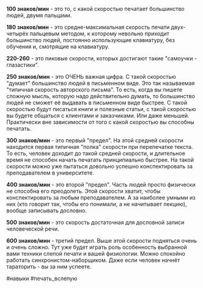 **100 знаков/мин** - это то, с какой скоростью печатает большинство людей, двумя пальцами.

**180 знаков/мин** - это средне-максимальная скорость печати двух-четырёх пальцевым методом, к которому невольно приходит большинство людей, постоянно использующие клавиатуру, без обучения и, смотрящие на клавиатуру.

**220-260** - это пиковые скорости, которых достигают такие "самоучки - глазастики".

**250 знаков/мин** - это ОЧЕНЬ важная цифра. С такой скоростью "думает" большинство людей в письменном виде. Это так называемая "типичная скорость авторского письма". То есть, когда вы пишете сложную мысль, которую надо действительно думать, то большинство людей не сможет её выдавать в письменном виде быстрее. С такой скоростью будут писаться книги и полезные статьи, с такой скоростью вы будете общаться с клиентами и заказчиками. Или даже меньшей. Практически вне зависимости от того с какой скоростью вы способны печатать.

**300 знаков/мин** - это первый "предел". На этой средней скорости находится первая типичная "полка" скорости при перепечатке текста. То есть, человек доходит до такой средней скорости, и длительное время не способен начать печатать принципиально быстрее. На такой скорости можно уже пытаться довольно успешно конспектировать за преподавателем в университете.

**400 знаков/мин** - это второй "предел". Часть людей просто физически не способна его преодолеть. Этой скорости хватит, чтобы конспектировать за любым преподавателем. А за наиболее умными из них (кто говорит так, чтобы его понимали, а не начитывает лекцию), вообще записывать дословно.

**500 знаков/мин** - это скорость достаточная для дословной записи человеческой речи.

**600 знаков/мин** - третий предел. Выше этой скорости подняться очень и очень сложно. Тут уже будет играть роль особенность выбранной вами техники слепой печати и вашей физиологии. Можно спокойно работать синхронистом-наборщиком. Даже если человек начнёт тараторить - вы за ним успеете.

#навыки #печать_вслепую